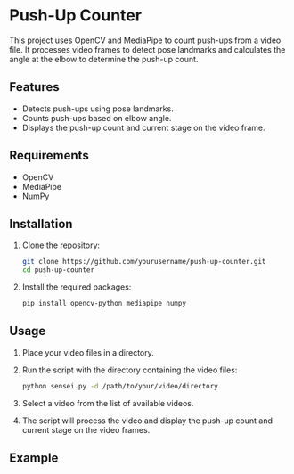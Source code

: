 # Push-Up Counter

This project uses OpenCV and MediaPipe to count push-ups from a video file. It processes video frames to detect pose landmarks and calculates the angle at the elbow to determine the push-up count.

## Features

- Detects push-ups using pose landmarks.
- Counts push-ups based on elbow angle.
- Displays the push-up count and current stage on the video frame.

## Requirements

- OpenCV
- MediaPipe
- NumPy

## Installation

1. Clone the repository:
    ```sh
    git clone https://github.com/yourusername/push-up-counter.git
    cd push-up-counter
    ```

2. Install the required packages:
    ```sh
    pip install opencv-python mediapipe numpy
    ```

## Usage

1. Place your video files in a directory.

2. Run the script with the directory containing the video files:
    ```sh
    python sensei.py -d /path/to/your/video/directory
    ```

3. Select a video from the list of available videos.

4. The script will process the video and display the push-up count and current stage on the video frames.

## Example
